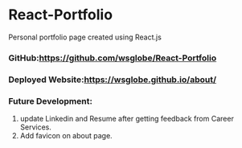 # React-Portfolio
Personal portfolio page created using React.js
### GitHub:https://github.com/wsglobe/React-Portfolio
### Deployed Website:https://wsglobe.github.io/about/
### Future Development:
1. update Linkedin and Resume after getting feedback from Career Services.
2. Add favicon on about page.

